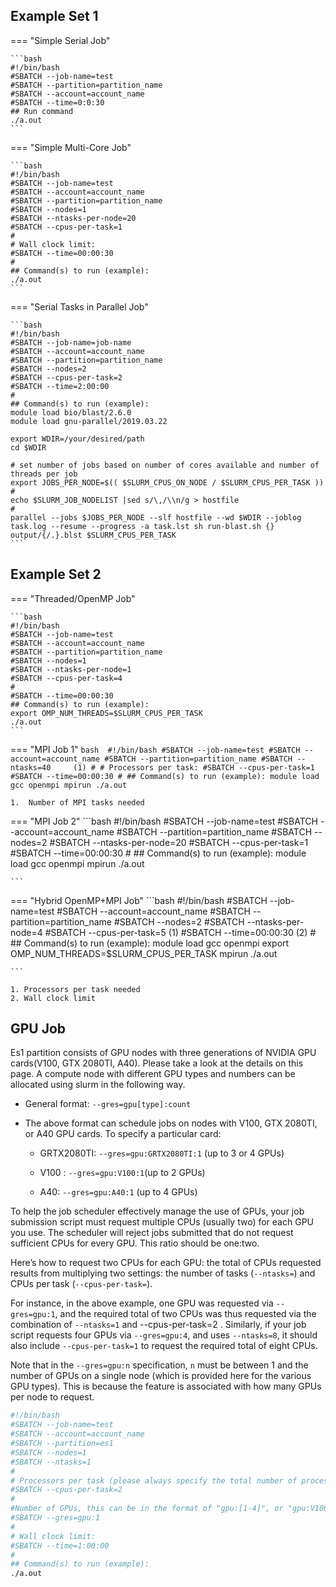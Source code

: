 ## Example Set 1
=== "Simple Serial Job"

    ```bash 
    #!/bin/bash
    #SBATCH --job-name=test
    #SBATCH --partition=partition_name
    #SBATCH --account=account_name
    #SBATCH --time=0:0:30
    ## Run command
    ./a.out
    ```

=== "Simple Multi-Core Job"

    ```bash
    #!/bin/bash
    #SBATCH --job-name=test
    #SBATCH --account=account_name
    #SBATCH --partition=partition_name
    #SBATCH --nodes=1
    #SBATCH --ntasks-per-node=20
    #SBATCH --cpus-per-task=1
    #
    # Wall clock limit:
    #SBATCH --time=00:00:30
    #
    ## Command(s) to run (example):
    ./a.out
    ```

=== "Serial Tasks in Parallel Job"

    ```bash
    #!/bin/bash
    #SBATCH --job-name=job-name
    #SBATCH --account=account_name
    #SBATCH --partition=partition_name
    #SBATCH --nodes=2
    #SBATCH --cpus-per-task=2
    #SBATCH --time=2:00:00
    #
    ## Command(s) to run (example):
    module load bio/blast/2.6.0
    module load gnu-parallel/2019.03.22
    
    export WDIR=/your/desired/path
    cd $WDIR
    
    # set number of jobs based on number of cores available and number of threads per job
    export JOBS_PER_NODE=$(( $SLURM_CPUS_ON_NODE / $SLURM_CPUS_PER_TASK ))
    #
    echo $SLURM_JOB_NODELIST |sed s/\,/\\n/g > hostfile
    #
    parallel --jobs $JOBS_PER_NODE --slf hostfile --wd $WDIR --joblog task.log --resume --progress -a task.lst sh run-blast.sh {} output/{/.}.blst $SLURM_CPUS_PER_TASK
    ```


## Example Set 2

=== "Threaded/OpenMP Job"

    ```bash 
    #!/bin/bash
    #SBATCH --job-name=test
    #SBATCH --account=account_name
    #SBATCH --partition=partition_name
    #SBATCH --nodes=1
    #SBATCH --ntasks-per-node=1
    #SBATCH --cpus-per-task=4
    #
    #SBATCH --time=00:00:30
    ## Command(s) to run (example):
    export OMP_NUM_THREADS=$SLURM_CPUS_PER_TASK
    ./a.out
    ```

=== "MPI Job 1"
    ```bash 
    #!/bin/bash
    #SBATCH --job-name=test
    #SBATCH --account=account_name
    #SBATCH --partition=partition_name
    #SBATCH --ntasks=40     (1)
    #
    # Processors per task:
    #SBATCH --cpus-per-task=1
    #SBATCH --time=00:00:30
    #
    ## Command(s) to run (example):
    module load gcc openmpi
    mpirun ./a.out
    ```

    1.  Number of MPI tasks needed

=== "MPI Job 2"
    ```bash
    #!/bin/bash
    #SBATCH --job-name=test
    #SBATCH --account=account_name
    #SBATCH --partition=partition_name
    #SBATCH --nodes=2
    #SBATCH --ntasks-per-node=20
    #SBATCH --cpus-per-task=1
    #SBATCH --time=00:00:30
    #
    ## Command(s) to run (example):
    module load gcc openmpi
    mpirun ./a.out
    
    ```

=== "Hybrid OpenMP+MPI Job"
    ```bash 
    #!/bin/bash
    #SBATCH --job-name=test
    #SBATCH --account=account_name
    #SBATCH --partition=partition_name
    #SBATCH --nodes=2
    #SBATCH --ntasks-per-node=4
    #SBATCH --cpus-per-task=5    (1)
    #SBATCH --time=00:00:30      (2)
    #
    ## Command(s) to run (example):
    module load gcc openmpi
    export OMP_NUM_THREADS=$SLURM_CPUS_PER_TASK
    mpirun ./a.out
    
    ```

    1. Processors per task needed
    2. Wall clock limit

## GPU Job

Es1 partition consists of GPU nodes with three generations of NVIDIA GPU cards(V100, GTX 2080TI, A40). Please take a look at the details on this page. A compute node with different GPU types and numbers can be allocated using slurm in the following way.

* General format:  `--gres=gpu[type]:count`

* The above format can schedule jobs on nodes with V100, GTX 2080TI, or A40 GPU cards. To specify a particular card:

    * GRTX2080TI: `--gres=gpu:GRTX2080TI:1` (up to 3 or 4 GPUs)

    * V100 : `--gres=gpu:V100:1`(up to 2 GPUs)

    * A40: `--gres=gpu:A40:1` (up to 4 GPUs)

To help the job scheduler effectively manage the use of GPUs, your job submission script must request multiple CPUs (usually two) for each GPU you use. The scheduler will reject jobs submitted that do not request sufficient CPUs for every GPU. This ratio should be one:two.

Here’s how to request two CPUs for each GPU: the total of CPUs requested results from multiplying two settings: the number of tasks (`--ntasks=`) and CPUs per task (`--cpus-per-task=`).

For instance, in the above example, one GPU was requested via `--gres=gpu:1`, and the required total of two CPUs was thus requested via the combination of `--ntasks=1` and --cpus-per-task=2 . Similarly, if your job script requests four GPUs via `--gres=gpu:4`, and uses `--ntasks=8`, it should also include `--cpus-per-task=1` to request the required total of eight CPUs.

Note that in the `--gres=gpu:n` specification, `n` must be between 1 and the number of GPUs on a single node (which is provided here for the various GPU types). This is because the feature is associated with how many GPUs per node to request.

```bash
#!/bin/bash
#SBATCH --job-name=test
#SBATCH --account=account_name
#SBATCH --partition=es1
#SBATCH --nodes=1
#SBATCH --ntasks=1
#
# Processors per task (please always specify the total number of processors twice the number of GPUs):
#SBATCH --cpus-per-task=2
#
#Number of GPUs, this can be in the format of "gpu:[1-4]", or "gpu:V100:[1-4] with the type included
#SBATCH --gres=gpu:1
#
# Wall clock limit:
#SBATCH --time=1:00:00
#
## Command(s) to run (example):
./a.out
```